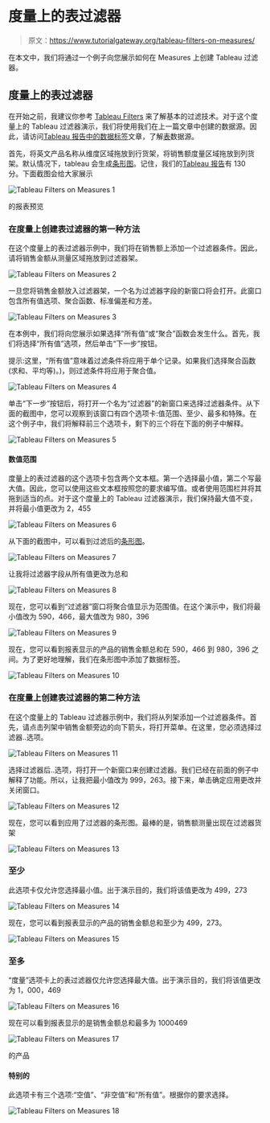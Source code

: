 # 度量上的表过滤器

> 原文：<https://www.tutorialgateway.org/tableau-filters-on-measures/>

在本文中，我们将通过一个例子向您展示如何在 Measures 上创建 Tableau 过滤器。

## 度量上的表过滤器

在开始之前，我建议你参考 [Tableau Filters](https://www.tutorialgateway.org/tableau-filters/) 来了解基本的过滤技术。对于这个度量上的 Tableau 过滤器演示，我们将使用我们在上一篇文章中创建的数据源。因此，请访问[Tableau 报告中的数据标签](https://www.tutorialgateway.org/data-labels-in-tableau-reports/)文章，了解[表](https://www.tutorialgateway.org/tableau/)数据源。

首先，将英文产品名称从维度区域拖放到行货架，将销售额度量区域拖放到列货架。默认情况下，tableau 会生成[条形图](https://www.tutorialgateway.org/bar-chart-in-tableau/)。记住，我们的[Tableau 报告](https://www.tutorialgateway.org/tableau-reports/)有 130 分。下面截图会给大家展示

![Tableau Filters on Measures 1](img/006458c90af2163a04c1866471491c7f.png)

的报表预览

### 在度量上创建表过滤器的第一种方法

在这个度量上的表过滤器示例中，我们将在销售额上添加一个过滤器条件。因此，请将销售金额从测量区域拖放到过滤器架。

![Tableau Filters on Measures 2](img/7677d40168494212197cf4889a8967a6.png)

一旦您将销售金额放入过滤器架，一个名为过滤器字段的新窗口将会打开。此窗口包含所有值选项、聚合函数、标准偏差和方差。

![Tableau Filters on Measures 3](img/0a172348c960a1a52a0451b26b464492.png)

在本例中，我们将向您展示如果选择“所有值”或“聚合”函数会发生什么。首先，我们将选择“所有值”选项，然后单击“下一步”按钮。

提示:这里，“所有值”意味着过滤条件将应用于单个记录。如果我们选择聚合函数(求和、平均等)。)，则过滤条件将应用于聚合值。

![Tableau Filters on Measures 4](img/f537e1116be7f3f9df46a2943bf9b626.png)

单击“下一步”按钮后，将打开一个名为“过滤器”的新窗口来选择过滤器条件。从下面的截图中，您可以观察到该窗口有四个选项卡:值范围、至少、最多和特殊。在这个例子中，我们将解释前三个选项卡，剩下的三个将在下面的例子中解释。

![Tableau Filters on Measures 5](img/b4cd2bdb4901adf7fa9e6c7e3d2cf47a.png)

#### 数值范围

度量上的表过滤器的这个选项卡包含两个文本框。第一个选择最小值，第二个写最大值。因此，您可以使用这些文本框按照您的要求编写值。或者使用范围栏并将其拖到适当的点。对于这个度量上的 Tableau 过滤器演示，我们保持最大值不变，并将最小值更改为 2，455

![Tableau Filters on Measures 6](img/ef79d65c64b8681d87ad6283d9902454.png)

从下面的截图中，可以看到过滤后的[条形图](https://www.tutorialgateway.org/bar-chart-in-tableau/)。

![Tableau Filters on Measures 7](img/a3aa6a0b2659328d0566e4d602481389.png)

让我将过滤器字段从所有值更改为总和

![Tableau Filters on Measures 8](img/6d4790424e058261b544daf73974e045.png)

现在，您可以看到“过滤器”窗口将聚合值显示为范围值。在这个演示中，我们将最小值改为 590，466，最大值改为 980，396

![Tableau Filters on Measures 9](img/92672f8914f1b1ac3ceee31646d3d46c.png)

现在，您可以看到报表显示的产品的销售金额总和在 590，466 到 980，396 之间。为了更好地理解，我们在条形图中添加了数据标签。

![Tableau Filters on Measures 10](img/7638e21fb05c798382a9dcd3fa11b117.png)

### 在度量上创建表过滤器的第二种方法

在这个度量上的 Tableau 过滤器示例中，我们将从列架添加一个过滤器条件。首先，请点击列架中销售金额旁边的向下箭头，将打开菜单。在这里，您必须选择过滤器..选项。

![Tableau Filters on Measures 11](img/67bd63a97143a8ad31330506c784641d.png)

选择过滤器后..选项，将打开一个新窗口来创建过滤器。我们已经在前面的例子中解释了功能。所以，让我把最小值改为 999，263。接下来，单击确定应用更改并关闭窗口。

![Tableau Filters on Measures 12](img/4da909993d1f2f5931f7f3f39c88c3b0.png)

现在，您可以看到应用了过滤器的条形图。最棒的是，销售额测量出现在过滤器货架

![Tableau Filters on Measures 13](img/bbe1c2258d8bcae1749e5a9ed5357f8a.png)

### 至少

此选项卡仅允许您选择最小值。出于演示目的，我们将该值更改为 499，273

![Tableau Filters on Measures 14](img/2fabe23145bc006c4275c7b2e34de405.png)

现在，您可以看到报表显示的产品的销售金额总和至少为 499，273。

![Tableau Filters on Measures 15](img/d10ce3c7e650c1fc5487e37606bdeaea.png)

### 至多

“度量”选项卡上的表过滤器仅允许您选择最大值。出于演示目的，我们将该值更改为 1，000，469

![Tableau Filters on Measures 16](img/056a4673927acb202db338c27322ee15.png)

现在可以看到报表显示的是销售金额总和最多为 1000469

![Tableau Filters on Measures 17](img/b1acc646fbd4342f824028ed1a728d9b.png)

的产品

#### 特别的

此选项卡有三个选项:“空值”、“非空值”和“所有值”。根据你的要求选择。

![Tableau Filters on Measures 18](img/c76afdac7d7d6f1f45f03e0661f625b0.png)